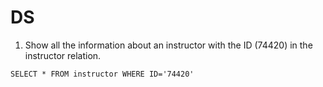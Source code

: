 # DS
1. Show all the information about an instructor with the ID (74420) in the instructor relation. 
```
SELECT * FROM instructor WHERE ID='74420'
```

